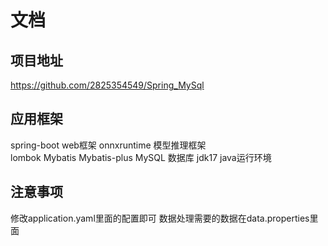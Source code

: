 # 文档
## 项目地址
https://github.com/2825354549/Spring_MySql

## 应用框架
spring-boot     web框架
onnxruntime 模型推理框架      
lombok Mybatis Mybatis-plus
MySQL  数据库
jdk17 java运行环境

## 注意事项
修改application.yaml里面的配置即可
数据处理需要的数据在data.properties里面
